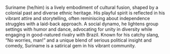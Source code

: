 Suriname (he/him) is a lively embodiment of cultural fusion, shaped by a colonial past and diverse ethnic heritage. His playful spirit is reflected in his vibrant attire and storytelling, often reminiscing about independence struggles with a laid-back approach. A social dynamo, he lightens group settings with humor and dance, advocating for unity in diversity while engaging in good-natured rivalry with Brazil. Known for his catchy slang, “No worries, man!” and a unique blend of serious political insight and comedy, Suriname is a satirical gem in his vibrant community.